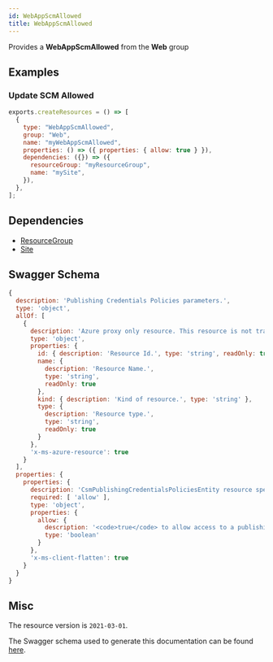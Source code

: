 ```yaml
---
id: WebAppScmAllowed
title: WebAppScmAllowed
---
```

Provides a **WebAppScmAllowed** from the **Web** group
## Examples
### Update SCM Allowed
```js
exports.createResources = () => [
  {
    type: "WebAppScmAllowed",
    group: "Web",
    name: "myWebAppScmAllowed",
    properties: () => ({ properties: { allow: true } }),
    dependencies: ({}) => ({
      resourceGroup: "myResourceGroup",
      name: "mySite",
    }),
  },
];

```
## Dependencies
- [ResourceGroup](../Resources/ResourceGroup.md)
- [Site](../Web/Site.md)
## Swagger Schema
```js
{
  description: 'Publishing Credentials Policies parameters.',
  type: 'object',
  allOf: [
    {
      description: 'Azure proxy only resource. This resource is not tracked by Azure Resource Manager.',
      type: 'object',
      properties: {
        id: { description: 'Resource Id.', type: 'string', readOnly: true },
        name: {
          description: 'Resource Name.',
          type: 'string',
          readOnly: true
        },
        kind: { description: 'Kind of resource.', type: 'string' },
        type: {
          description: 'Resource type.',
          type: 'string',
          readOnly: true
        }
      },
      'x-ms-azure-resource': true
    }
  ],
  properties: {
    properties: {
      description: 'CsmPublishingCredentialsPoliciesEntity resource specific properties',
      required: [ 'allow' ],
      type: 'object',
      properties: {
        allow: {
          description: '<code>true</code> to allow access to a publishing method; otherwise, <code>false</code>.',
          type: 'boolean'
        }
      },
      'x-ms-client-flatten': true
    }
  }
}
```
## Misc
The resource version is `2021-03-01`.

The Swagger schema used to generate this documentation can be found [here](https://github.com/Azure/azure-rest-api-specs/tree/main/specification/web/resource-manager/Microsoft.Web/stable/2021-03-01/WebApps.json).
